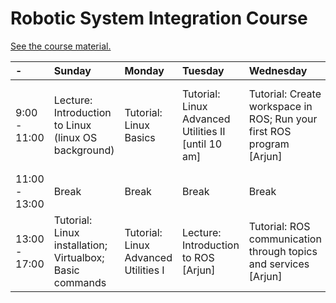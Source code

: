 # Robotic System Integration Course
[See the course material.](https://avlab.io/robotic-sys-integration-course/)



| -             | Sunday                                                    | Monday                               | Tuesday                                             | Wednesday                                                             | Thursday                                                            |
|:--------------|:----------------------------------------------------------|:-------------------------------------|:----------------------------------------------------|:----------------------------------------------------------------------|:--------------------------------------------------------------------|
| 9:00 - 11:00  | Lecture: Introduction to Linux  (linux OS background)     | Tutorial: Linux Basics               | Tutorial: Linux Advanced Utilities II [until 10 am] | Tutorial: Create workspace in ROS; Run your first ROS program [Arjun] | Tutorial: Data visulaization (RVIS) and teleopration in ROS [Arjun] |
| 11:00 - 13:00 | Break                                                     | Break                                | Break                                               | Break                                                                 | Break                                                               |
| 13:00 - 17:00 | Tutorial: Linux installation;  Virtualbox; Basic commands | Tutorial: Linux Advanced Utilities I | Lecture: Introduction to ROS [Arjun]                | Tutorial: ROS communication through topics and services [Arjun]       | Tutorial: Gazebo simulator [Eyad]                                   |
